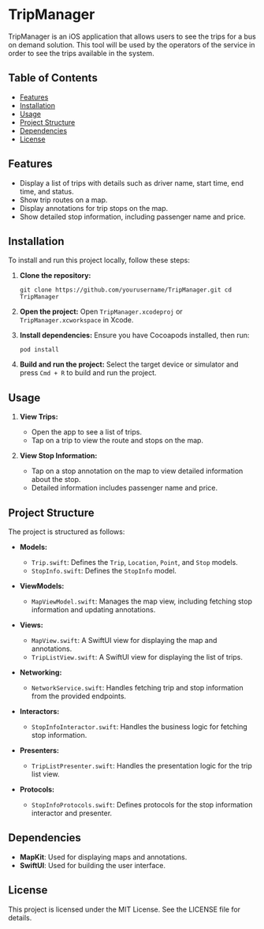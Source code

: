 TripManager
===========

TripManager is an iOS application that allows users to see the trips for a bus on demand solution. This tool will be used by the operators of the service in order to see the trips available in the system. 

Table of Contents
-----------------

-   [Features](#features)
-   [Installation](#installation)
-   [Usage](#usage)
-   [Project Structure](#project-structure)
-   [Dependencies](#dependencies)
-   [License](#license)

Features
--------

-   Display a list of trips with details such as driver name, start time, end time, and status.
-   Show trip routes on a map.
-   Display annotations for trip stops on the map.
-   Show detailed stop information, including passenger name and price.

Installation
------------

To install and run this project locally, follow these steps:

1.  **Clone the repository:**

    
    `git clone https://github.com/yourusername/TripManager.git
    cd TripManager`

2.  **Open the project:** Open `TripManager.xcodeproj` or `TripManager.xcworkspace` in Xcode.

3.  **Install dependencies:** Ensure you have Cocoapods installed, then run:


    `pod install`

4.  **Build and run the project:** Select the target device or simulator and press `Cmd + R` to build and run the project.

Usage
-----

1.  **View Trips:**

    -   Open the app to see a list of trips.
    -   Tap on a trip to view the route and stops on the map.
2.  **View Stop Information:**

    -   Tap on a stop annotation on the map to view detailed information about the stop.
    -   Detailed information includes passenger name and price.

Project Structure
-----------------

The project is structured as follows:

-   **Models:**

    -   `Trip.swift`: Defines the `Trip`, `Location`, `Point`, and `Stop` models.
    -   `StopInfo.swift`: Defines the `StopInfo` model.
-   **ViewModels:**

    -   `MapViewModel.swift`: Manages the map view, including fetching stop information and updating annotations.
-   **Views:**

    -   `MapView.swift`: A SwiftUI view for displaying the map and annotations.
    -   `TripListView.swift`: A SwiftUI view for displaying the list of trips.
-   **Networking:**

    -   `NetworkService.swift`: Handles fetching trip and stop information from the provided endpoints.
-   **Interactors:**

    -   `StopInfoInteractor.swift`: Handles the business logic for fetching stop information.
-   **Presenters:**

    -   `TripListPresenter.swift`: Handles the presentation logic for the trip list view.
-   **Protocols:**

    -   `StopInfoProtocols.swift`: Defines protocols for the stop information interactor and presenter.

Dependencies
------------

-   **MapKit**: Used for displaying maps and annotations.
-   **SwiftUI**: Used for building the user interface.

License
-------

This project is licensed under the MIT License. See the LICENSE file for details.
